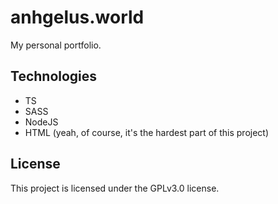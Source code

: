 # anhgelus.world

My personal portfolio.

## Technologies

- TS
- SASS
- NodeJS
- HTML (yeah, of course, it's the hardest part of this project)

## License

This project is licensed under the GPLv3.0 license.
